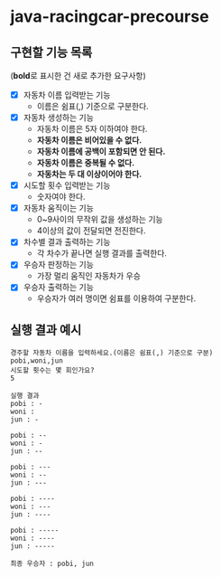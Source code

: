 # java-racingcar-precourse

## 구현할 기능 목록

(**bold**로 표시한 건 새로 추가한 요구사항)

- [x] 자동차 이름 입력받는 기능
    - 이름은 쉼표(,) 기준으로 구분한다.
- [x] 자동차 생성하는 기능
    - 자동차 이름은 5자 이하여야 한다.
    - **자동차 이름은 비어있을 수 없다.**
    - **자동차 이름에 공백이 포함되면 안 된다.**
    - **자동차 이름은 중복될 수 없다.**
    - **자동차는 두 대 이상이어야 한다.**
- [x] 시도할 횟수 입력받는 기능
    - 숫자여야 한다.
- [x] 자동차 움직이는 기능
    - 0~9사이의 무작위 값을 생성하는 기능
    - 4이상의 값이 전달되면 전진한다.
- [x] 차수별 결과 출력하는 기능
    - 각 차수가 끝나면 실행 결과를 출력한다.
- [x] 우승자 판정하는 기능
    - 가장 멀리 움직인 자동차가 우승
- [x] 우승자 출력하는 기능
    - 우승자가 여러 명이면 쉼표를 이용하여 구분한다.

## 실행 결과 예시

```text
경주할 자동차 이름을 입력하세요.(이름은 쉼표(,) 기준으로 구분)
pobi,woni,jun
시도할 횟수는 몇 회인가요?
5

실행 결과
pobi : -
woni : 
jun : -

pobi : --
woni : -
jun : --

pobi : ---
woni : --
jun : ---

pobi : ----
woni : ---
jun : ----

pobi : -----
woni : ----
jun : -----

최종 우승자 : pobi, jun
```
